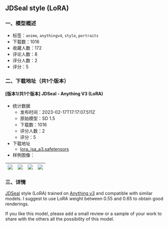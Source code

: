 ## JDSeal style (LoRA)
### 一、模型概述

- 标签：`anime`, `anythingv4`, `style`, `portraits`
- 下载数：1016
- 收藏人数：172
- 评论人数：8
- 评分人数：2
- 评分：5

### 二、下载地址（共1个版本）

#### [版本1/共1个版本] JDSeal - Anything V3 (LoRA)

- 统计数据
  - 发布时间：2023-02-17T17:17:07.511Z
  - 原始模型：SD 1.5
  - 下载数：1016
  - 评分人数：2
  - 评分：5
- 下载地址
  - [lora_jsa_a3.safetensors](https://civitai.com/api/download/models/8112)
- 样例图像：

| <img src="https://image.civitai.com/xG1nkqKTMzGDvpLrqFT7WA/0f3b8ca1-7ba2-4c3a-5cf9-6b6330953d00/width=450/76540.jpeg" /> | <img src="https://image.civitai.com/xG1nkqKTMzGDvpLrqFT7WA/6bab4095-dde7-42dc-4eb9-0cdee7b2d300/width=450/76976.jpeg" /> | <img src="https://image.civitai.com/xG1nkqKTMzGDvpLrqFT7WA/65136ed4-5195-4631-aeaa-28eea3dd9b00/width=450/77088.jpeg" /> | <img src="https://image.civitai.com/xG1nkqKTMzGDvpLrqFT7WA/9c34cea1-a631-4040-ad72-076df1086100/width=450/76975.jpeg" /> |
| ---- | ---- | ---- | ---- |


### 三、详情
<p><a rel="ugc" href="https://twitter.com/JDseal_art">JDSeal</a> style (LoRA) trained on <a target="_blank" rel="ugc" href="https://civitai.com/models/66/anything-v3">Anything v3</a> and compatible with similar models. I suggest to use LoRA weight between 0.55 and 0.65 to obtain good renderings.</p><p>If you like this model, please add a small review or a sample of your work to share with the others all the possibility of this model.</p>